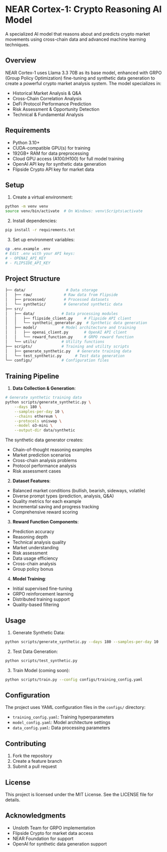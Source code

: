 # NEAR Cortex-1: Crypto Reasoning AI Model

A specialized AI model that reasons about and predicts crypto market movements using cross-chain data and advanced machine learning techniques.

## Overview

NEAR Cortex-1 uses Llama 3.3 70B as its base model, enhanced with GRPO (Group Policy Optimization) fine-tuning and synthetic data generation to create a powerful crypto market analysis system. The model specializes in:

- Historical Market Analysis & Q&A
- Cross-Chain Correlation Analysis
- DeFi Protocol Performance Prediction
- Risk Assessment & Opportunity Detection
- Technical & Fundamental Analysis

## Requirements

- Python 3.10+
- CUDA-compatible GPU(s) for training
- 192GB+ RAM for data preprocessing
- Cloud GPU access (A100/H100) for full model training
- OpenAI API key for synthetic data generation
- Flipside Crypto API key for market data

## Setup

1. Create a virtual environment:

```bash
python -m venv venv
source venv/bin/activate  # On Windows: venv\Scripts\activate
```

2. Install dependencies:

```bash
pip install -r requirements.txt
```

3. Set up environment variables:

```bash
cp .env.example .env
# Edit .env with your API keys:
# - OPENAI_API_KEY
# - FLIPSIDE_API_KEY
```

## Project Structure

```bash
├── data/                  # Data storage
│   ├── raw/              # Raw data from Flipside
│   ├── processed/        # Processed datasets
│   └── synthetic/        # Generated synthetic data
├── src/
│   ├── data/            # Data processing modules
│   │   ├── flipside_client.py     # Flipside API client
│   │   └── synthetic_generator.py  # Synthetic data generation
│   ├── model/           # Model architecture and training
│   │   ├── openai_client.py       # OpenAI API client
│   │   └── reward_function.py     # GRPO reward function
│   └── utils/           # Utility functions
├── scripts/             # Training and utility scripts
│   ├── generate_synthetic.py   # Generate training data
│   └── test_synthetic.py      # Test data generation
└── configs/             # Configuration files
```

## Training Pipeline

1. **Data Collection & Generation**:

```bash
# Generate synthetic training data
python scripts/generate_synthetic.py \
    --days 180 \
    --samples-per-day 10 \
    --chains ethereum \
    --protocols uniswap \
    --model o3-mini \
    --output-dir data/synthetic
```

The synthetic data generator creates:

- Chain-of-thought reasoning examples
- Market prediction scenarios
- Cross-chain analysis problems
- Protocol performance analysis
- Risk assessment cases

2. **Dataset Features**:

- Balanced market conditions (bullish, bearish, sideways, volatile)
- Diverse prompt types (prediction, analysis, Q&A)
- Quality metrics for each example
- Incremental saving and progress tracking
- Comprehensive reward scoring

3. **Reward Function Components**:

- Prediction accuracy
- Reasoning depth
- Technical analysis quality
- Market understanding
- Risk assessment
- Data usage efficiency
- Cross-chain analysis
- Group policy bonus

4. **Model Training**:

- Initial supervised fine-tuning
- GRPO reinforcement learning
- Distributed training support
- Quality-based filtering

## Usage

1. Generate Synthetic Data:

```bash
python scripts/generate_synthetic.py --days 180 --samples-per-day 10
```

2. Test Data Generation:

```bash
python scripts/test_synthetic.py
```

3. Train Model (coming soon):

```bash
python scripts/train.py --config configs/training_config.yaml
```

## Configuration

The project uses YAML configuration files in the `configs/` directory:

- `training_config.yaml`: Training hyperparameters
- `model_config.yaml`: Model architecture settings
- `data_config.yaml`: Data processing parameters

## Contributing

1. Fork the repository
2. Create a feature branch
3. Submit a pull request

## License

This project is licensed under the MIT License. See the LICENSE file for details.

## Acknowledgments

- Unsloth Team for GRPO implementation
- Flipside Crypto for market data access
- NEAR Foundation for support
- OpenAI for synthetic data generation support
